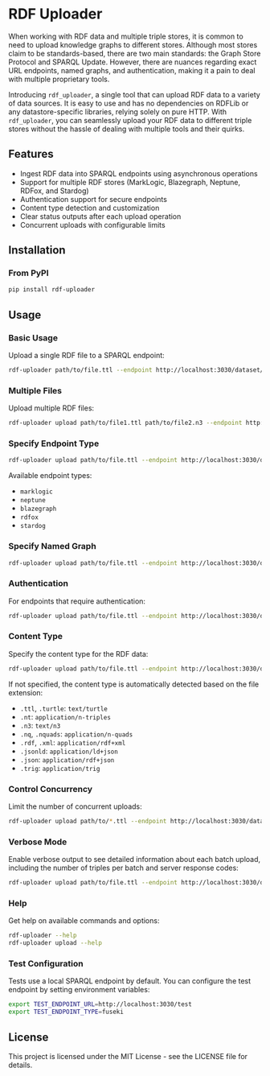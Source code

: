 # RDF Uploader

When working with RDF data and multiple triple stores, it is common to need to upload knowledge graphs to different stores. Although most stores claim to be standards-based, there are two main standards: the Graph Store Protocol and SPARQL Update. However, there are nuances regarding exact URL endpoints, named graphs, and authentication, making it a pain to deal with multiple proprietary tools.

Introducing `rdf_uploader`, a single tool that can upload RDF data to a variety of data sources. It is easy to use and has no dependencies on RDFLib or any datastore-specific libraries, relying solely on pure HTTP. With `rdf_uploader`, you can seamlessly upload your RDF data to different triple stores without the hassle of dealing with multiple tools and their quirks.


## Features

- Ingest RDF data into SPARQL endpoints using asynchronous operations
- Support for multiple RDF stores (MarkLogic, Blazegraph, Neptune, RDFox, and Stardog)
- Authentication support for secure endpoints
- Content type detection and customization
- Clear status outputs after each upload operation
- Concurrent uploads with configurable limits

## Installation

### From PyPI

```bash
pip install rdf-uploader
```

## Usage

### Basic Usage

Upload a single RDF file to a SPARQL endpoint:

```bash
rdf-uploader path/to/file.ttl --endpoint http://localhost:3030/dataset/sparql
```

### Multiple Files

Upload multiple RDF files:

```bash
rdf-uploader upload path/to/file1.ttl path/to/file2.n3 --endpoint http://localhost:3030/dataset/sparql
```

### Specify Endpoint Type

```bash
rdf-uploader upload path/to/file.ttl --endpoint http://localhost:3030/dataset/sparql --type fuseki
```

Available endpoint types:
- `marklogic`
- `neptune`
- `blazegraph`
- `rdfox`
- `stardog`

### Specify Named Graph

```bash
rdf-uploader upload path/to/file.ttl --endpoint http://localhost:3030/dataset/sparql --graph http://example.org/graph
```

### Authentication

For endpoints that require authentication:

```bash
rdf-uploader upload path/to/file.ttl --endpoint http://localhost:3030/dataset/sparql --username myuser --password mypass
```

### Content Type

Specify the content type for the RDF data:

```bash
rdf-uploader upload path/to/file.ttl --endpoint http://localhost:3030/dataset/sparql --content-type "text/turtle"
```

If not specified, the content type is automatically detected based on the file extension:
- `.ttl`, `.turtle`: `text/turtle`
- `.nt`: `application/n-triples`
- `.n3`: `text/n3`
- `.nq`, `.nquads`: `application/n-quads`
- `.rdf`, `.xml`: `application/rdf+xml`
- `.jsonld`: `application/ld+json`
- `.json`: `application/rdf+json`
- `.trig`: `application/trig`

### Control Concurrency

Limit the number of concurrent uploads:

```bash
rdf-uploader upload path/to/*.ttl --endpoint http://localhost:3030/dataset/sparql --concurrent 10
```

### Verbose Mode

Enable verbose output to see detailed information about each batch upload, including the number of triples per batch and server response codes:

```bash
rdf-uploader upload path/to/file.ttl --endpoint http://localhost:3030/dataset/sparql --verbose
```

### Help

Get help on available commands and options:

```bash
rdf-uploader --help
rdf-uploader upload --help
```


### Test Configuration

Tests use a local SPARQL endpoint by default. You can configure the test endpoint by setting environment variables:

```bash
export TEST_ENDPOINT_URL=http://localhost:3030/test
export TEST_ENDPOINT_TYPE=fuseki
```

## License

This project is licensed under the MIT License - see the LICENSE file for details.
